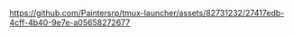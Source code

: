 

https://github.com/Paintersrp/tmux-launcher/assets/82731232/27417edb-4cff-4b40-9e7e-a05658272677

